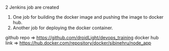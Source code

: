 2 Jenkins job are created
1. One job for building the docker image and pushing the image to docker hub.
2. Another job for deploying the docker container.

github repo => https://github.com/droidLight/devops_training
docker hub link => https://hub.docker.com/repository/docker/sibinehru/node_app